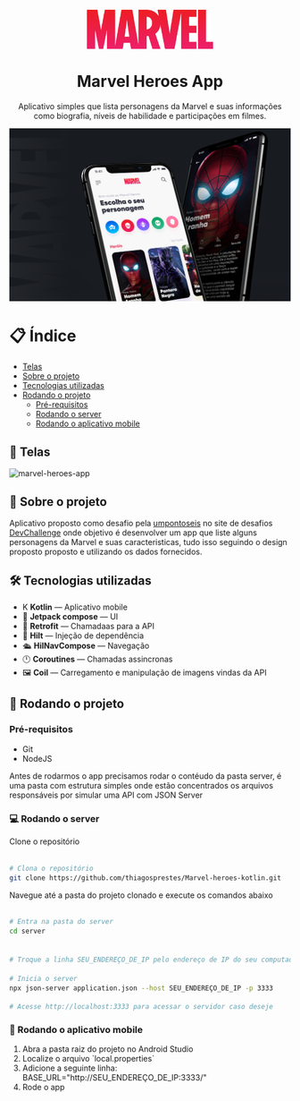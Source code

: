 <h1 align="center">
<br>
  <img src=".github/logo.png" width="auto" height="70" alt="marvel-heroes-app">
<br>
<br>
Marvel Heroes App
</h1>

<p align="center">Aplicativo simples que lista personagens da Marvel e suas informações como biografia, níveis de habilidade e participações em filmes.</p>

<div>
  <img src=".github/cover.png" alt="marvel-heroes-app">
</div>

# 📋 Índice

- [Telas](#-Telas)
- [Sobre o projeto](#-Sobre-o-projeto)
- [Tecnologias utilizadas](#-Tecnologias-utilizadas)
- [Rodando o projeto](#-Rodando-o-projeto)
  - [Pré-requisitos](#-Pré-requisitos)
  - [Rodando o server](#-Rodando-o-server)
  - [Rodando o aplicativo mobile](#-Rodando-o-aplicativo-mobile)

## 🎨 Telas

<img src="marvel-heroes-app.gif" alt="marvel-heroes-app">

## 📃 Sobre o projeto

Aplicativo proposto como desafio pela <a href="https://umpontoseis.com/" target="_blank">umpontoseis</a> no site de desafios <a href="https://devchallenge.now.sh" target="_blank">DevChallenge</a> onde objetivo é desenvolver um app que liste alguns personagens da Marvel e suas caracteristicas, tudo isso seguindo o design proposto proposto e utilizando os dados fornecidos.

## 🛠 Tecnologias utilizadas

- K **Kotlin** — Aplicativo mobile
- 📱 **Jetpack compose** — UI
- 📡 **Retrofit** — Chamadaas para a API
- 💉 **Hilt** — Injeção de dependência
- 🛳️ **HilNavCompose** — Navegação
- 🕛 **Coroutines** — Chamadas assincronas
- 🖼️ **Coil** — Carregamento e manipulação de imagens vindas da API

## 🚀 Rodando o projeto

### Pré-requisitos

- Git
- NodeJS

Antes de rodarmos o app precisamos rodar o contéudo da pasta server, é uma pasta com estrutura simples onde estão concentrados os arquivos responsáveis por simular uma API com JSON Server

### 💻 Rodando o server

Clone o repositório

```bash

# Clona o repositório
git clone https://github.com/thiagosprestes/Marvel-heroes-kotlin.git

```

Navegue até a pasta do projeto clonado e execute os comandos abaixo

```bash

# Entra na pasta do server
cd server


# Troque a linha SEU_ENDEREÇO_DE_IP pelo endereço de IP do seu computador

# Inicia o server
npx json-server application.json --host SEU_ENDEREÇO_DE_IP -p 3333

# Acesse http://localhost:3333 para acessar o servidor caso deseje

```

### 📱 Rodando o aplicativo mobile

<ol>
  <li>Abra a pasta raiz do projeto no Android Studio</li>
  <li>Localize o arquivo `local.properties`</li>
  <li>Adicione a seguinte linha:
  BASE_URL="http://SEU_ENDEREÇO_DE_IP:3333/"
  </li>
  <li>Rode o app</li>
</ol>




